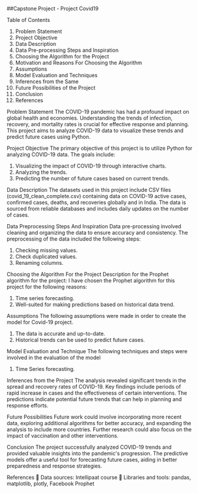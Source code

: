 ##Capstone Project - Project Covid19

Table of Contents 
1. Problem Statement 
2. Project Objective 
3. Data Description 
4. Data Pre-processing Steps and Inspiration 
5. Choosing the Algorithm for the Project 
6. Motivation and Reasons For Choosing the Algorithm 
7. Assumptions 
8. Model Evaluation and Techniques 
9. Inferences from the Same 
10. Future Possibilities of the Project 
11. Conclusion 
12. References

Problem Statement 
The COVID-19 pandemic has had a profound impact on global health and economies. 
Understanding the trends of infection, recovery, and mortality rates is crucial for effective 
response and planning. This project aims to analyze COVID-19 data to visualize these trends 
and predict future cases using Python. 


Project Objective 
The primary objective of this project is to utilize Python for analyzing COVID-19 data. The 
goals include: 
1. Visualizing the impact of COVID-19 through interactive charts. 
2. Analyzing the trends. 
3. Predicting the number of future cases based on current trends.
   
Data Description 
The datasets used in this project include CSV files (covid_19_clean_complete.csv) 
containing data on COVID-19 active cases, confirmed cases, deaths, and recoveries globally 
and in India. The data is sourced from reliable databases and includes daily updates on the 
number of cases.

Data Preprocessing Steps And Inspiration 
Data pre-processing involved cleaning and organizing the data to ensure accuracy and 
consistency. 
The preprocessing of the data included the following steps: 
1. Checking missing values. 
2. Check duplicated values. 
3. Renaming columns.
   
Choosing the Algorithm For the Project 
Description for the Prophet algorithm for the project: 
I have chosen the Prophet algorithm for this project for the following reasons: 
1. Time series forecasting. 
2. Well-suited for making predictions based on historical data trend.
   
Assumptions 
The following assumptions were made in order to create the model for Covid-19 project. 
1. The data is accurate and up-to-date. 
2. Historical trends can be used to predict future cases.
   
Model Evaluation and Technique 
The following techniques and steps were involved in the evaluation of the model 
1. Time Series forecasting.
   
Inferences from the Project 
The analysis revealed significant trends in the spread and recovery rates of COVID-19. Key 
findings include periods of rapid increase in cases and the effectiveness of certain 
interventions. The predictions indicate potential future trends that can help in planning and 
response efforts.

Future Possibilities 
Future work could involve incorporating more recent data, exploring additional algorithms for 
better accuracy, and expanding the analysis to include more countries. Further research 
could also focus on the impact of vaccination and other interventions.

Conclusion 
The project successfully analyzed COVID-19 trends and provided valuable insights into the 
pandemic's progression. The predictive models offer a useful tool for forecasting future 
cases, aiding in better preparedness and response strategies.

References 
 Data sources: Intellipaat course 
 Libraries and tools: pandas, matplotlib, plotly, Facebook Prophet
